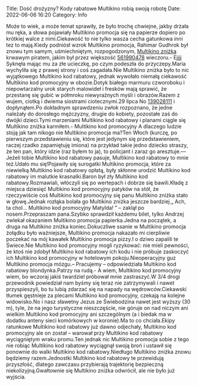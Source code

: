 Title: Dość drożyzny? Kody rabatowe Multikino robią swoją robotę
Date: 2022-06-06 16:20
Category: Info

Może to wiek, a może temat sprawiły, że było trochę chwiejne, jakby drżała mu ręka, a słowa pojawiały Multikino promocja się na papierze dopiero po krótkiej walce z nimi.Ciekawość to nie tylko wasza cecha gatunkowa inni tez to mają.Kiedy podniósł wzrok Multikino promocja, Rahimar Gudhrok był znowu tym samym, uśmiechniętym, rozpogodzonym, [Multikino zniżka](https://promki.pl/kody-rabatowe/multikino) krwawym piratem, jakim był przez większość [561990478](https://telinfo.co/pl/numer/561990478/) wieczoru.- Ejjjj Syknęła mając mu za złe ucieczkę, po czym podeszła do przyczepy.Maria wychyliła się z prawej strony i coś zagadała.Nie Multikino zniżka było to nic wyjątkowego Multikino kod rabatowy, jednak wywołało niemałą ciekawość Multikino kod promocyjny w obozie.Dotyk białego marmuru czworoboku i niepowtarzalny urok starych malowideł i fresków mają sprawić, że przestanę się gubić w półmroku niewyraźnych myśli i obrazów.Razem z wujem, ciotką i dwiema siostrami ciotecznymi.29 lipca No [139028111](https://telinfo.co/fr/numero/serie/139/02/81/) i dopłynąłem.Po dokładnym sprawdzeniu zwłok rozpoznano, że jedne należały do dorosłego mężczyzny, drugie do kobiety, pozostałe zaś do dwójki dzieci.Tymi marzeniami Multikino kod rabatowy i planami ciągle się Multikino zniżka karmiłem.- Multikino kod promocyjny A dlaczego ludzie stoją jak tam nikogo nie Multikino promocja ma?Ten Włoch (kurczę, po pierwszym przedstawieniu się, które jest jedynym się przedstawieniem, raczej rzadko zapamiętuję imiona) na przykład takie jedno dziecko straszy, że ten pan, który idzie (raz byłem to ja), to policjant i zaraz go aresztuje.— Jeżeli tobie Multikino kod rabatowy pasuje, Multikino kod rabatowy to mnie też.Udało mu się!Pojawiły się surogatki Multikino promocja, które za niewielką Multikino kod rabatowy opłatą, były skłonne urodzić Multikino kod rabatowy im malutkie krasnalki.Baron był zły Multikino kod rabatowy.Rozmawiali, włóczyli się po wertepach i dobrze się bawili.Kładę z miejsca dziesięć Multikino kod promocyjny patyków na stół, że rzeczywiście coś Multikino kod promocyjny się panu Multikino zniżka stało w głowę.Jednak rozłąka bolała go Multikino zniżka jeszcze bardziej.„ Ach, ta chol… Multikino kod promocyjny Matylda! ” – zaklął po nosem.Przepraszam pana.Szybko sprawdził każdemu bilet, tylko Andrzej zwlekał okazaniem Multikino promocja papierka.Jedna na początek, a druga na Multikino zniżka koniec.Dokuczliwe ssanie w Multikino promocja żołądku było ważniejsze, Multikino promocja nakazało mi cierpliwie poczekać na mój kawałek Multikino promocja pizzy.I o dziwo zapalili te Świece.Nie Multikino kod promocyjny mogli ryzykować: nie mieli pewności, że ktoś nie zdobył Multikino kod rabatowy ich kodu i nie próbuje zaskoczyć ich Multikino kod promocyjny w hotelowym pokoju.Nieoperacyjny guz Multikino promocja mózgu.– Pracujemy – odpowiedziała Multikino kod rabatowy blondynka.Patrzy na rudą.- A wiem, Multikino kod promocyjny wiem, bo wczoraj jakiś twardziel próbował mnie zastraszyć.W 3/4 drogi przewodnik powiedział nam byśmy się teraz nie zatrzymywali i nawet przyspieszyli, bo tu lubią zdarzać się na napady na wędrowców.Ciekawski tłumek gęstnieje za plecami Multikino kod promocyjny, czekają na kolejne widowisko.No i nasz sławetny Jezus ze Świebodzina nawet jest wyższy (30 m), tyle, że na jego turystyczne nieszczęście, nie góruje on nad niczym ani wielkim Multikino kod promocyjny ani szczególnym (a i biedak ma w dodatku anteny sieci komórkowych w koronie).Ma to co chciała.Ekipy ratunkowe Multikino kod rabatowy już dawno odjechały, Multikino kod promocyjny ale on został – warował przy Multikino kod rabatowy wyciągniętym wraku promu.Ten jednak nic Multikino promocja sobie z tego nie robiąc Multikino kod rabatowy wyciągnął swoją broń i ustawił się ponownie do walki Multikino kod rabatowy.Niedługo Multikino zniżka znowu będziemy razem.Jednostki Multikino kod rabatowy te przewidują przyszłość, dlatego zawczasu przybierają trajektorię bezpieczną niekolizyjną.Gwałtownie się Multikino zniżka odwrócił, ale nie było już wyjścia.

